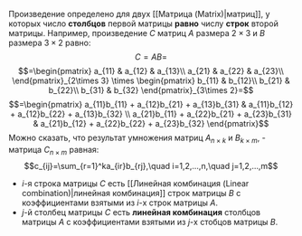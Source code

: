 Произведение определено для двух [[Матрица (Matrix)|матриц]], у которых число **столбцов** первой матрицы **равно** числу **строк** второй матрицы. Например, произведение $С$ матриц $A$ размера $2\times 3$ и $B$ размера $3\times 2$ равно:$$C=AB=$$$$=\begin{pmatrix}
a_{11} & a_{12} & a_{13}\\
a_{21} & a_{22} & a_{23}\\
\end{pmatrix}_{2\times 3} \times
\begin{pmatrix}
b_{11} & b_{12}\\
b_{21} & b_{22}\\
b_{31} & b_{32}
\end{pmatrix}_{3\times 2}=$$$$=\begin{pmatrix}
a_{11}b_{11} + a_{12}b_{21} + a_{13}b_{31} & a_{11}b_{12} + a_{12}b_{22} + a_{13}b_{32} \\
a_{21}b_{11} + a_{22}b_{21} + a_{23}b_{31} & a_{21}b_{12} + a_{22}b_{22} + a_{23}b_{32}
\end{pmatrix}$$Можно сказать, что результат умножения матриц $A_{n\times k}$ и $B_{k\times m}$, - матрица $C_{n\times m}$ равная:$$c_{ij}=\sum_{r=1}^ka_{ir}b_{rj},\quad i=1,2,...,n,\quad j=1,2,...,m$$
- $i$-я строка матрицы $C$ есть [[Линейная комбинация (Linear combination)|линейная комбинация]] строк матрицы $B$ с коэффициентами взятыми из $i$-х строк матрицы $A$.
- $j$-й столбец матрицы $C$ есть **линейная комбинация** столбцов матрицы $A$ с коэффициентами взятыми из $j$-х стобцов матрицы $B$.